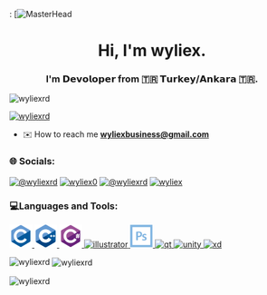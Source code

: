 : [![MasterHead](https://cdn.discordapp.com/attachments/857714065710776320/1174812260179398706/6dc9a0a2a66af27412025c16cf921fcc.png?ex=6568f42d&is=65567f2d&hm=e1c9405672398d81e497a409bf31441f3e59bec41510d091ef8c6a98c67788b6&)
<h1 align="center">Hi, I'm wyliex.</h1>
<h3 align="center">I'm 𝗗𝗲𝘃𝗼𝗹𝗼𝗽𝗲𝗿 from 🇹🇷 𝗧𝘂𝗿𝗸𝗲𝘆/𝗔𝗻𝗸𝗮𝗿𝗮 🇹🇷.</h3>

<p align="left"> <img src="https://komarev.com/ghpvc/?username=wyliexrd&label=Profile%20views&color=0e75b6&style=flat" alt="wyliexrd" /> </p>

<p align="left"> <a href="https://github.com/ryo-ma/github-profile-trophy"><img src="https://github-profile-trophy.vercel.app/?username=wyliexrd" alt="wyliexrd" /></a> </p>

- ✉️ How to reach me **wyliexbusiness@gmail.com**

<h3 align="left">🌐 Socials:</h3>
<p align="left">
<a href="https://twitter.com/@wyliexrd" target="blank"><img align="center" src="https://raw.githubusercontent.com/rahuldkjain/github-profile-readme-generator/master/src/images/icons/Social/twitter.svg" alt="@wyliexrd" height="30" width="40" /></a>
<a href="https://instagram.com/wyliex0" target="blank"><img align="center" src="https://raw.githubusercontent.com/rahuldkjain/github-profile-readme-generator/master/src/images/icons/Social/instagram.svg" alt="wyliex0" height="30" width="40" /></a>
<a href="https://www.youtube.com/c/@wyliexrd" target="blank"><img align="center" src="https://raw.githubusercontent.com/rahuldkjain/github-profile-readme-generator/master/src/images/icons/Social/youtube.svg" alt="@wyliexrd" height="30" width="40" /></a>
<a href="https://discord.gg/wyliex" target="blank"><img align="center" src="https://raw.githubusercontent.com/rahuldkjain/github-profile-readme-generator/master/src/images/icons/Social/discord.svg" alt="wyliex" height="30" width="40" /></a>
</p>

<h3 align="left">💻Languages and Tools:</h3>
<p align="left"> <a href="https://www.cprogramming.com/" target="_blank" rel="noreferrer"> <img src="https://raw.githubusercontent.com/devicons/devicon/master/icons/c/c-original.svg" alt="c" width="40" height="40"/> </a> <a href="https://www.w3schools.com/cpp/" target="_blank" rel="noreferrer"> <img src="https://raw.githubusercontent.com/devicons/devicon/master/icons/cplusplus/cplusplus-original.svg" alt="cplusplus" width="40" height="40"/> </a> <a href="https://www.w3schools.com/cs/" target="_blank" rel="noreferrer"> <img src="https://raw.githubusercontent.com/devicons/devicon/master/icons/csharp/csharp-original.svg" alt="csharp" width="40" height="40"/> </a> <a href="https://www.adobe.com/in/products/illustrator.html" target="_blank" rel="noreferrer"> <img src="https://www.vectorlogo.zone/logos/adobe_illustrator/adobe_illustrator-icon.svg" alt="illustrator" width="40" height="40"/> </a> <a href="https://www.photoshop.com/en" target="_blank" rel="noreferrer"> <img src="https://raw.githubusercontent.com/devicons/devicon/master/icons/photoshop/photoshop-line.svg" alt="photoshop" width="40" height="40"/> </a> <a href="https://www.qt.io/" target="_blank" rel="noreferrer"> <img src="https://upload.wikimedia.org/wikipedia/commons/0/0b/Qt_logo_2016.svg" alt="qt" width="40" height="40"/> </a> <a href="https://unity.com/" target="_blank" rel="noreferrer"> <img src="https://www.vectorlogo.zone/logos/unity3d/unity3d-icon.svg" alt="unity" width="40" height="40"/> </a> <a href="https://www.adobe.com/products/xd.html" target="_blank" rel="noreferrer"> <img src="https://cdn.worldvectorlogo.com/logos/adobe-xd.svg" alt="xd" width="40" height="40"/> </a> </p>

<p><img align="left" src="https://github-readme-stats.vercel.app/api/top-langs?username=wyliexrd&show_icons=true&locale=en&layout=compact" alt="wyliexrd" /></p>

<p>&nbsp;<img align="center" src="https://github-readme-stats.vercel.app/api?username=wyliexrd&show_icons=true&locale=en" alt="wyliexrd" /></p>

<p><img align="center" src="https://github-readme-streak-stats.herokuapp.com/?user=wyliexrd&" alt="wyliexrd" /></p>
